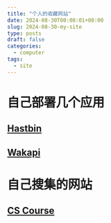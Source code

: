```yaml
---
title: "个人的收藏网站"
date: 2024-08-30T00:08:01+08:00
slug: 2024-08-30-my-site
type: posts
draft: false
categories:
  - computer
tags:
  - site
---
```


# 自己部署几个应用

## [Hastbin](https://hastebin.orangeqwq.icu)
## [Wakapi](https://wakapi.orangeqwq.icu)

# 自己搜集的网站

## [CS Course](https://csdiy.wiki/)